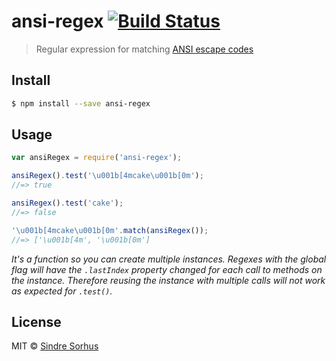 # ansi-regex [![Build Status](https://travis-ci.org/sindresorhus/ansi-regex.svg?branch=master)](https://travis-ci.org/sindresorhus/ansi-regex)

> Regular expression for matching [ANSI escape codes](http://en.wikipedia.org/wiki/ANSI_escape_code)



































<extoc></extoc>

## Install

```sh
$ npm install --save ansi-regex
```


## Usage

```js
var ansiRegex = require('ansi-regex');

ansiRegex().test('\u001b[4mcake\u001b[0m');
//=> true

ansiRegex().test('cake');
//=> false

'\u001b[4mcake\u001b[0m'.match(ansiRegex());
//=> ['\u001b[4m', '\u001b[0m']
```

*It's a function so you can create multiple instances. Regexes with the global flag will have the `.lastIndex` property changed for each call to methods on the instance. Therefore reusing the instance with multiple calls will not work as expected for `.test()`.*


## License

MIT © [Sindre Sorhus](http://sindresorhus.com)
